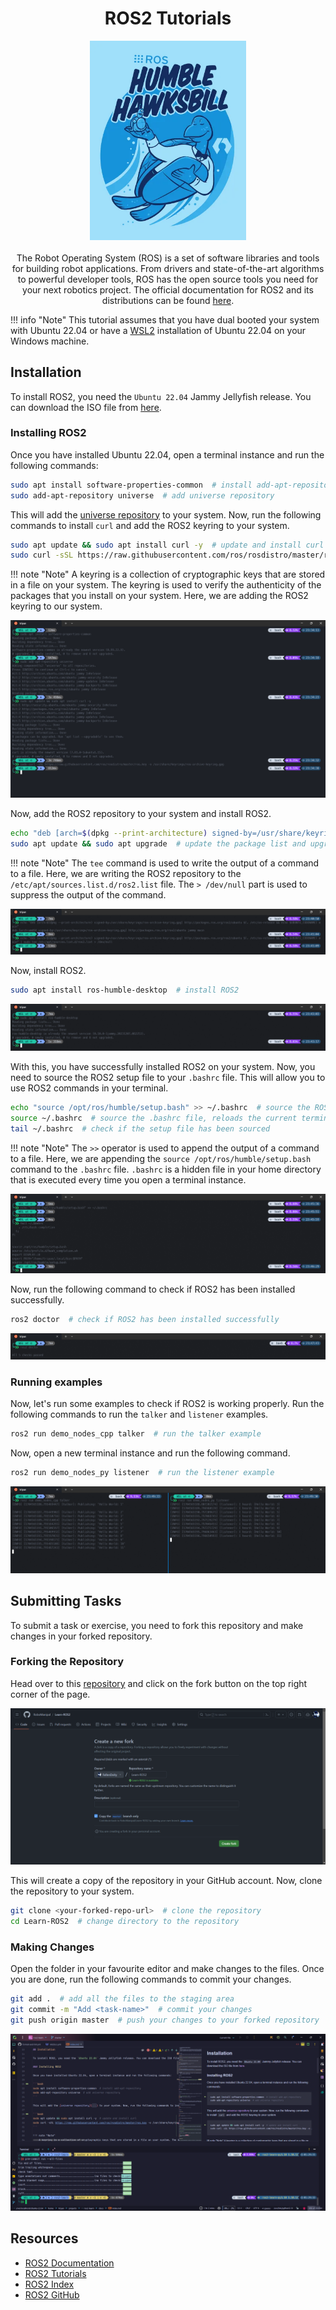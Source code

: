 <h1 align="center">ROS2 Tutorials</h1>
<p align="center">
    <img src="assets/logo.png" width="250" alt="logo" />
    <br /><br />
    The Robot Operating System (ROS) is a set of software libraries and tools for building robot applications.
    From drivers and state-of-the-art algorithms to powerful developer tools, ROS has the open source tools you need for your next robotics project.
    The official documentation for ROS2 and its distributions can be found <a href="https://index.ros.org/">here</a>.
</p>

!!! info "Note"
    This tutorial assumes that you have dual booted your system with Ubuntu 22.04 or have a [WSL2](https://ubuntu.com/tutorials/install-ubuntu-on-wsl2-on-windows-10#1-overview) installation of Ubuntu 22.04 on your Windows machine.

## Installation

To install ROS2, you need the `Ubuntu 22.04` Jammy Jellyfish release. You can download the ISO file from [here](https://releases.ubuntu.com/22.04/).

### Installing ROS2

Once you have installed Ubuntu 22.04, open a terminal instance and run the following commands:

```bash
sudo apt install software-properties-common  # install add-apt-repository
sudo add-apt-repository universe  # add universe repository
```

This will add the [universe repository](https://help.ubuntu.com/community/Repositories/Ubuntu) to your system. Now, run the following commands to install `curl` and add the ROS2 keyring to your system.

```bash
sudo apt update && sudo apt install curl -y  # update and install curl
sudo curl -sSL https://raw.githubusercontent.com/ros/rosdistro/master/ros.key -o /usr/share/keyrings/ros-archive-keyring.gpg  # add ROS2 keyring
```

!!! note "Note"
    A keyring is a collection of cryptographic keys that are stored in a file on your system. The keyring is used to verify the authenticity of the packages that you install on your system.
    Here, we are adding the ROS2 keyring to our system.

![Setup](assets/setup.png)

Now, add the ROS2 repository to your system and install ROS2.

```bash
echo "deb [arch=$(dpkg --print-architecture) signed-by=/usr/share/keyrings/ros-archive-keyring.gpg] http://packages.ros.org/ros2/ubuntu $(. /etc/os-release && echo $UBUNTU_CODENAME) main" | sudo tee /etc/apt/sources.list.d/ros2.list > /dev/null  # add ROS2 repository
sudo apt update && sudo apt upgrade  # update the package list and upgrade the packages
```

!!! note "Note"
    The `tee` command is used to write the output of a command to a file. Here, we are writing the ROS2 repository to the `/etc/apt/sources.list.d/ros2.list` file. The `> /dev/null` part is used to suppress the output of the command.

![Adding the repository](assets/repo.png)

Now, install ROS2.

```bash
sudo apt install ros-humble-desktop  # install ROS2
```

![Install](assets/install.png)

With this, you have successfully installed ROS2 on your system. Now, you need to source the ROS2 setup file to your `.bashrc` file. This will allow you to use ROS2 commands in your terminal.

```bash
echo "source /opt/ros/humble/setup.bash" >> ~/.bashrc  # source the ROS2 setup file, run this only once
source ~/.bashrc  # source the .bashrc file, reloads the current terminal instance
tail ~/.bashrc  # check if the setup file has been sourced
```

!!! note "Note"
    The `>>` operator is used to append the output of a command to a file. Here, we are appending the `source /opt/ros/humble/setup.bash` command to the `.bashrc` file.
    `.bashrc` is a hidden file in your home directory that is executed every time you open a terminal instance.

![Sourcing the setup file](assets/source.png)

Now, run the following command to check if ROS2 has been installed successfully.

```bash
ros2 doctor  # check if ROS2 has been installed successfully
```

![Doctor](assets/doctor.png)

### Running examples

Now, let's run some examples to check if ROS2 is working properly. Run the following commands to run the `talker` and `listener` examples.

```bash
ros2 run demo_nodes_cpp talker  # run the talker example
```

Now, open a new terminal instance and run the following command.

```bash
ros2 run demo_nodes_py listener  # run the listener example
```

![Talker and Listener](assets/talker_listener.png)

## Submitting Tasks

To submit a task or exercise, you need to fork this repository and make changes in your forked repository.

### Forking the Repository

Head over to this [repository](https://github.com/RoboManipal/Learn-ROS2) and click on the fork button on the top right corner of the page.

![Fork](assets/fork.png)

This will create a copy of the repository in your GitHub account. Now, clone the repository to your system.

```bash
git clone <your-forked-repo-url>  # clone the repository
cd Learn-ROS2  # change directory to the repository
```

### Making Changes

Open the folder in your favourite editor and make changes to the files. Once you are done, run the following commands to commit your changes.

```bash
git add .  # add all the files to the staging area
git commit -m "Add <task-name>"  # commit your changes
git push origin master  # push your changes to your forked repository
```

![Editor](assets/editor.png)

## Resources

- [ROS2 Documentation](https://docs.ros.org/en/humble/index.html)
- [ROS2 Tutorials](https://docs.ros.org/en/humble/Tutorials.html)
- [ROS2 Index](https://fkromer.github.io/awesome-ros2/)
- [ROS2 GitHub](https://github.com/ros2)
